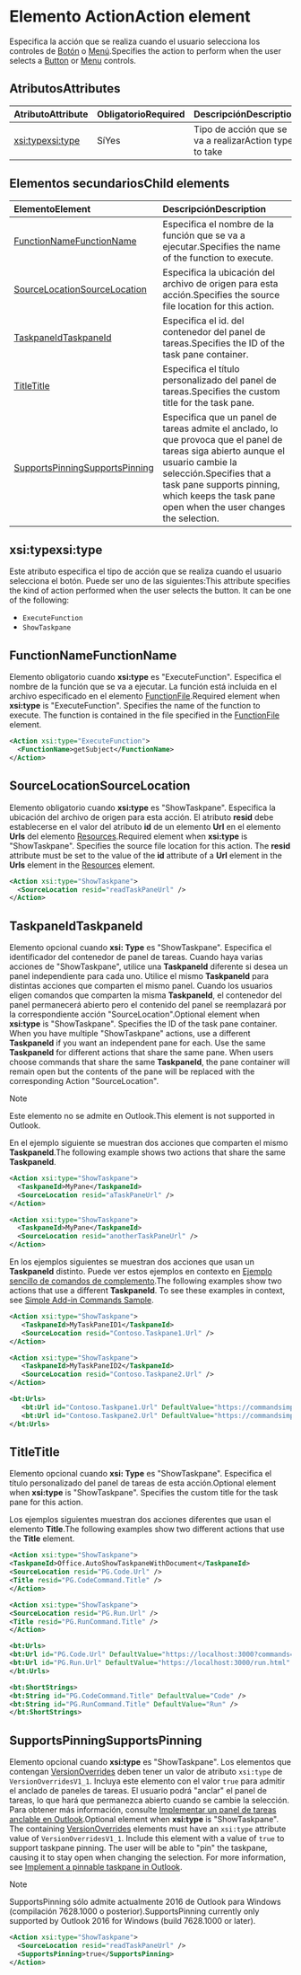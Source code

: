 # <a name="action-element"></a><span data-ttu-id="88dd4-101">Elemento Action</span><span class="sxs-lookup"><span data-stu-id="88dd4-101">Action element</span></span>

<span data-ttu-id="88dd4-102">Especifica la acción que se realiza cuando el usuario selecciona los controles de [Botón](control.md#button-control) o [Menú](control.md#menu-dropdown-button-controls).</span><span class="sxs-lookup"><span data-stu-id="88dd4-102">Specifies the action to perform when the user selects a  [Button](control.md#button-control) or [Menu](control.md#menu-dropdown-button-controls) controls.</span></span>
 
## <a name="attributes"></a><span data-ttu-id="88dd4-103">Atributos</span><span class="sxs-lookup"><span data-stu-id="88dd4-103">Attributes</span></span>

|  <span data-ttu-id="88dd4-104">Atributo</span><span class="sxs-lookup"><span data-stu-id="88dd4-104">Attribute</span></span>  |  <span data-ttu-id="88dd4-105">Obligatorio</span><span class="sxs-lookup"><span data-stu-id="88dd4-105">Required</span></span>  |  <span data-ttu-id="88dd4-106">Descripción</span><span class="sxs-lookup"><span data-stu-id="88dd4-106">Description</span></span>  |
|:-----|:-----|:-----|
|  [<span data-ttu-id="88dd4-107">xsi:type</span><span class="sxs-lookup"><span data-stu-id="88dd4-107">xsi:type</span></span>](#xsitype)  |  <span data-ttu-id="88dd4-108">Sí</span><span class="sxs-lookup"><span data-stu-id="88dd4-108">Yes</span></span>  | <span data-ttu-id="88dd4-109">Tipo de acción que se va a realizar</span><span class="sxs-lookup"><span data-stu-id="88dd4-109">Action type to take</span></span>|

## <a name="child-elements"></a><span data-ttu-id="88dd4-110">Elementos secundarios</span><span class="sxs-lookup"><span data-stu-id="88dd4-110">Child elements</span></span>

|  <span data-ttu-id="88dd4-111">Elemento</span><span class="sxs-lookup"><span data-stu-id="88dd4-111">Element</span></span> |  <span data-ttu-id="88dd4-112">Descripción</span><span class="sxs-lookup"><span data-stu-id="88dd4-112">Description</span></span>  |
|:-----|:-----|
|  [<span data-ttu-id="88dd4-113">FunctionName</span><span class="sxs-lookup"><span data-stu-id="88dd4-113">FunctionName</span></span>](#functionname) |    <span data-ttu-id="88dd4-114">Especifica el nombre de la función que se va a ejecutar.</span><span class="sxs-lookup"><span data-stu-id="88dd4-114">Specifies the name of the function to execute.</span></span> |
|  [<span data-ttu-id="88dd4-115">SourceLocation</span><span class="sxs-lookup"><span data-stu-id="88dd4-115">SourceLocation</span></span>](#sourcelocation) |    <span data-ttu-id="88dd4-116">Especifica la ubicación del archivo de origen para esta acción.</span><span class="sxs-lookup"><span data-stu-id="88dd4-116">Specifies the source file location for this action.</span></span> |
|  [<span data-ttu-id="88dd4-117">TaskpaneId</span><span class="sxs-lookup"><span data-stu-id="88dd4-117">TaskpaneId</span></span>](#taskpaneid) | <span data-ttu-id="88dd4-118">Especifica el id. del contenedor del panel de tareas.</span><span class="sxs-lookup"><span data-stu-id="88dd4-118">Specifies the ID of the task pane container.</span></span>|
|  [<span data-ttu-id="88dd4-119">Title</span><span class="sxs-lookup"><span data-stu-id="88dd4-119">Title</span></span>](#title) | <span data-ttu-id="88dd4-120">Especifica el título personalizado del panel de tareas.</span><span class="sxs-lookup"><span data-stu-id="88dd4-120">Specifies the custom title for the task pane.</span></span>|
|  [<span data-ttu-id="88dd4-121">SupportsPinning</span><span class="sxs-lookup"><span data-stu-id="88dd4-121">SupportsPinning</span></span>](#supportspinning) | <span data-ttu-id="88dd4-122">Especifica que un panel de tareas admite el anclado, lo que provoca que el panel de tareas siga abierto aunque el usuario cambie la selección.</span><span class="sxs-lookup"><span data-stu-id="88dd4-122">Specifies that a task pane supports pinning, which keeps the task pane open when the user changes the selection.</span></span>|
  

## <a name="xsitype"></a><span data-ttu-id="88dd4-123">xsi:type</span><span class="sxs-lookup"><span data-stu-id="88dd4-123">xsi:type</span></span>

<span data-ttu-id="88dd4-p101">Este atributo especifica el tipo de acción que se realiza cuando el usuario selecciona el botón. Puede ser uno de las siguientes:</span><span class="sxs-lookup"><span data-stu-id="88dd4-p101">This attribute specifies the kind of action performed when the user selects the button. It can be one of the following:</span></span>

- `ExecuteFunction`
- `ShowTaskpane`

## <a name="functionname"></a><span data-ttu-id="88dd4-126">FunctionName</span><span class="sxs-lookup"><span data-stu-id="88dd4-126">FunctionName</span></span>

<span data-ttu-id="88dd4-p102">Elemento obligatorio cuando **xsi:type** es "ExecuteFunction". Especifica el nombre de la función que se va a ejecutar. La función está incluida en el archivo especificado en el elemento [FunctionFile](functionfile.md).</span><span class="sxs-lookup"><span data-stu-id="88dd4-p102">Required element when **xsi:type** is "ExecuteFunction". Specifies the name of the function to execute. The function is contained in the file specified in the [FunctionFile](functionfile.md) element.</span></span>

```xml
<Action xsi:type="ExecuteFunction">
  <FunctionName>getSubject</FunctionName>
</Action>
```

## <a name="sourcelocation"></a><span data-ttu-id="88dd4-130">SourceLocation</span><span class="sxs-lookup"><span data-stu-id="88dd4-130">SourceLocation</span></span>

<span data-ttu-id="88dd4-p103">Elemento obligatorio cuando **xsi:type** es "ShowTaskpane". Especifica la ubicación del archivo de origen para esta acción. El atributo **resid** debe establecerse en el valor del atributo **id** de un elemento **Url** en el elemento **Urls** del elemento [Resources](resources.md).</span><span class="sxs-lookup"><span data-stu-id="88dd4-p103">Required element when  **xsi:type** is "ShowTaskpane". Specifies the source file location for this action. The **resid** attribute must be set to the value of the **id** attribute of a **Url** element in the **Urls** element in the [Resources](resources.md) element.</span></span>

```xml
<Action xsi:type="ShowTaskpane">
  <SourceLocation resid="readTaskPaneUrl" />
</Action>
```  

## <a name="taskpaneid"></a><span data-ttu-id="88dd4-134">TaskpaneId</span><span class="sxs-lookup"><span data-stu-id="88dd4-134">TaskpaneId</span></span>

<span data-ttu-id="88dd4-p104">Elemento opcional cuando **xsi: Type** es "ShowTaskpane". Especifica el identificador del contenedor de panel de tareas. Cuando haya varias acciones de "ShowTaskpane", utilice una **TaskpaneId** diferente si desea un panel independiente para cada uno. Utilice el mismo **TaskpaneId** para distintas acciones que comparten el mismo panel. Cuando los usuarios eligen comandos que comparten la misma **TaskpaneId**, el contenedor del panel permanecerá abierto pero el contenido del panel se reemplazará por la correspondiente acción "SourceLocation".</span><span class="sxs-lookup"><span data-stu-id="88dd4-p104">Optional element when  **xsi:type** is "ShowTaskpane". Specifies the ID of the task pane container. When you have multiple "ShowTaskpane" actions, use a different **TaskpaneId** if you want an independent pane for each. Use the same **TaskpaneId** for  different actions that share the same pane. When users choose commands that share the same **TaskpaneId**, the pane container will remain open but the contents of the pane will be replaced with the corresponding Action "SourceLocation".</span></span> 

> [!NOTE]
> <span data-ttu-id="88dd4-140">Este elemento no se admite en Outlook.</span><span class="sxs-lookup"><span data-stu-id="88dd4-140">This element is not supported in Outlook.</span></span>

<span data-ttu-id="88dd4-141">En el ejemplo siguiente se muestran dos acciones que comparten el mismo **TaskpaneId**.</span><span class="sxs-lookup"><span data-stu-id="88dd4-141">The following example shows two actions that share the same **TaskpaneId**.</span></span> 

```xml
<Action xsi:type="ShowTaskpane">
  <TaskpaneId>MyPane</TaskpaneId>
  <SourceLocation resid="aTaskPaneUrl" />
</Action>

<Action xsi:type="ShowTaskpane">
  <TaskpaneId>MyPane</TaskpaneId>
  <SourceLocation resid="anotherTaskPaneUrl" />
</Action>
```  

<span data-ttu-id="88dd4-p105">En los ejemplos siguientes se muestran dos acciones que usan un **TaskpaneId** distinto. Puede ver estos ejemplos en contexto en [Ejemplo sencillo de comandos de complemento](https://github.com/OfficeDev/Office-Add-in-Commands-Samples/blob/master/Simple/Manifest/SimpleAddin.xml).</span><span class="sxs-lookup"><span data-stu-id="88dd4-p105">The following examples show two actions that use a different **TaskpaneId**. To see these examples in context, see [Simple Add-in Commands Sample](https://github.com/OfficeDev/Office-Add-in-Commands-Samples/blob/master/Simple/Manifest/SimpleAddin.xml).</span></span>

```xml
<Action xsi:type="ShowTaskpane">
   <TaskpaneId>MyTaskPaneID1</TaskpaneId>
   <SourceLocation resid="Contoso.Taskpane1.Url" />
</Action>

<Action xsi:type="ShowTaskpane">
   <TaskpaneId>MyTaskPaneID2</TaskpaneId>
   <SourceLocation resid="Contoso.Taskpane2.Url" />
</Action>
```  

```xml
<bt:Urls>
   <bt:Url id="Contoso.Taskpane1.Url" DefaultValue="https://commandsimple.azurewebsites.net/Taskpane.html" />
   <bt:Url id="Contoso.Taskpane2.Url" DefaultValue="https://commandsimple.azurewebsites.net/Taskpane2.html" />
</bt:Urls>
```  

## <a name="title"></a><span data-ttu-id="88dd4-144">Title</span><span class="sxs-lookup"><span data-stu-id="88dd4-144">Title</span></span>
<span data-ttu-id="88dd4-p106">Elemento opcional cuando **xsi: Type** es "ShowTaskpane". Especifica el título personalizado del panel de tareas de esta acción.</span><span class="sxs-lookup"><span data-stu-id="88dd4-p106">Optional element when  **xsi:type** is "ShowTaskpane". Specifies the custom title for the task pane for this action.</span></span> 

<span data-ttu-id="88dd4-147">Los ejemplos siguientes muestran dos acciones diferentes que usan el elemento **Title**.</span><span class="sxs-lookup"><span data-stu-id="88dd4-147">The following examples show two different actions that use the **Title** element.</span></span>

```xml
<Action xsi:type="ShowTaskpane">
<TaskpaneId>Office.AutoShowTaskpaneWithDocument</TaskpaneId>
<SourceLocation resid="PG.Code.Url" />
<Title resid="PG.CodeCommand.Title" />
</Action>
``` 

```xml
<Action xsi:type="ShowTaskpane">
<SourceLocation resid="PG.Run.Url" />
<Title resid="PG.RunCommand.Title" />
</Action>
``` 

```xml
<bt:Urls>
<bt:Url id="PG.Code.Url" DefaultValue="https://localhost:3000?commands=1" />
<bt:Url id="PG.Run.Url" DefaultValue="https://localhost:3000/run.html" />
</bt:Urls>
``` 

```xml
<bt:ShortStrings>
<bt:String id="PG.CodeCommand.Title" DefaultValue="Code" />
<bt:String id="PG.RunCommand.Title" DefaultValue="Run" />
</bt:ShortStrings>
``` 

## <a name="supportspinning"></a><span data-ttu-id="88dd4-148">SupportsPinning</span><span class="sxs-lookup"><span data-stu-id="88dd4-148">SupportsPinning</span></span>

<span data-ttu-id="88dd4-p107">Elemento opcional cuando **xsi:type** es "ShowTaskpane". Los elementos que contengan [VersionOverrides](versionoverrides.md) deben tener un valor de atributo `xsi:type` de `VersionOverridesV1_1`. Incluya este elemento con el valor `true` para admitir el anclado de paneles de tareas. El usuario podrá "anclar" el panel de tareas, lo que hará que permanezca abierto cuando se cambie la selección. Para obtener más información, consulte [Implementar un panel de tareas anclable en Outlook](https://docs.microsoft.com/outlook/add-ins/pinnable-taskpane).</span><span class="sxs-lookup"><span data-stu-id="88dd4-p107">Optional element when **xsi:type** is "ShowTaskpane". The containing [VersionOverrides](versionoverrides.md) elements must have an `xsi:type` attribute value of `VersionOverridesV1_1`. Include this element with a value of `true` to support taskpane pinning. The user will be able to "pin" the taskpane, causing it to stay open when changing the selection. For more information, see [Implement a pinnable taskpane in Outlook](https://docs.microsoft.com/outlook/add-ins/pinnable-taskpane).</span></span>

> [!NOTE]
> <span data-ttu-id="88dd4-154">SupportsPinning sólo admite actualmente 2016 de Outlook para Windows (compilación 7628.1000 o posterior).</span><span class="sxs-lookup"><span data-stu-id="88dd4-154">SupportsPinning currently only supported by Outlook 2016 for Windows (build 7628.1000 or later).</span></span>

```xml
<Action xsi:type="ShowTaskpane">
  <SourceLocation resid="readTaskPaneUrl" />
  <SupportsPinning>true</SupportsPinning>
</Action>
```


